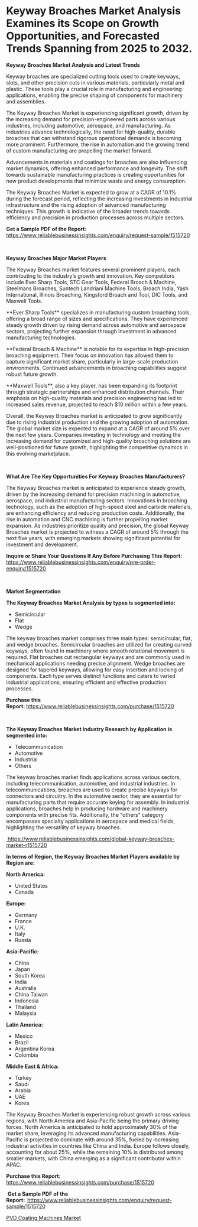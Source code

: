<p><h1>Keyway Broaches Market Analysis Examines its Scope on Growth Opportunities, and Forecasted Trends Spanning from 2025 to 2032.</h1></p><p><strong>Keyway Broaches Market Analysis and Latest Trends</strong></p>
<p><p>Keyway broaches are specialized cutting tools used to create keyways, slots, and other precision cuts in various materials, particularly metal and plastic. These tools play a crucial role in manufacturing and engineering applications, enabling the precise shaping of components for machinery and assemblies.</p><p>The Keyway Broaches Market is experiencing significant growth, driven by the increasing demand for precision-engineered parts across various industries, including automotive, aerospace, and manufacturing. As industries advance technologically, the need for high-quality, durable broaches that can withstand rigorous operational demands is becoming more prominent. Furthermore, the rise in automation and the growing trend of custom manufacturing are propelling the market forward.</p><p>Advancements in materials and coatings for broaches are also influencing market dynamics, offering enhanced performance and longevity. The shift towards sustainable manufacturing practices is creating opportunities for new product developments that minimize waste and energy consumption.</p><p>The Keyway Broaches Market is expected to grow at a CAGR of 10.1% during the forecast period, reflecting the increasing investments in industrial infrastructure and the rising adoption of advanced manufacturing techniques. This growth is indicative of the broader trends towards efficiency and precision in production processes across multiple sectors.</p></p>
<p><strong>Get a Sample PDF of the Report:&nbsp;</strong> <a href="https://www.reliablebusinessinsights.com/enquiry/request-sample/1515720?utm_campaign=3043&utm_medium=2&utm_source=Github&utm_content=ia&utm_term=11042025&utm_id=keyway-broaches">https://www.reliablebusinessinsights.com/enquiry/request-sample/1515720</a></p>
<p>&nbsp;</p>
<p><strong>Keyway Broaches Major Market Players</strong></p>
<p><p>The Keyway Broaches market features several prominent players, each contributing to the industry’s growth and innovation. Key competitors include Ever Sharp Tools, STC Gear Tools, Federal Broach & Machine, Steelmans Broaches, Suntech Landriani Machine Tools, Broach India, Yash International, Illinois Broaching, Kingsford Broach and Tool, DIC Tools, and Maxwell Tools.</p><p>**Ever Sharp Tools** specializes in manufacturing custom broaching tools, offering a broad range of sizes and specifications. They have experienced steady growth driven by rising demand across automotive and aerospace sectors, projecting further expansion through investment in advanced manufacturing technologies.</p><p>**Federal Broach & Machine** is notable for its expertise in high-precision broaching equipment. Their focus on innovation has allowed them to capture significant market share, particularly in large-scale production environments. Continued advancements in broaching capabilities suggest robust future growth.</p><p>**Maxwell Tools**, also a key player, has been expanding its footprint through strategic partnerships and enhanced distribution channels. Their emphasis on high-quality materials and precision engineering has led to increased sales revenue, projected to reach $10 million within a few years.</p><p>Overall, the Keyway Broaches market is anticipated to grow significantly due to rising industrial production and the growing adoption of automation. The global market size is expected to expand at a CAGR of around 5% over the next few years. Companies investing in technology and meeting the increasing demand for customized and high-quality broaching solutions are well-positioned for future growth, highlighting the competitive dynamics in this evolving marketplace.</p></p>
<p>&nbsp;</p>
<p><strong>What Are The Key Opportunities For Keyway Broaches Manufacturers?</strong></p>
<p><p>The Keyway Broaches market is anticipated to experience steady growth, driven by the increasing demand for precision machining in automotive, aerospace, and industrial manufacturing sectors. Innovations in broaching technology, such as the adoption of high-speed steel and carbide materials, are enhancing efficiency and reducing production costs. Additionally, the rise in automation and CNC machining is further propelling market expansion. As industries prioritize quality and precision, the global Keyway Broaches market is projected to witness a CAGR of around 5% through the next five years, with emerging markets showing significant potential for investment and development.</p></p>
<p><strong>Inquire or Share Your Questions If Any Before Purchasing This Report:</strong> <a href="https://www.reliablebusinessinsights.com/enquiry/pre-order-enquiry/1515720?utm_campaign=3043&utm_medium=2&utm_source=Github&utm_content=ia&utm_term=11042025&utm_id=keyway-broaches">https://www.reliablebusinessinsights.com/enquiry/pre-order-enquiry/1515720</a></p>
<p>&nbsp;</p>
<p><strong>Market Segmentation</strong></p>
<p><strong>The Keyway Broaches Market Analysis by types is segmented into:</strong></p>
<p><ul><li>Semicircular</li><li>Flat</li><li>Wedge</li></ul></p>
<p><p>The keyway broaches market comprises three main types: semicircular, flat, and wedge broaches. Semicircular broaches are utilized for creating curved keyways, often found in machinery where smooth rotational movement is required. Flat broaches cut rectangular keyways and are commonly used in mechanical applications needing precise alignment. Wedge broaches are designed for tapered keyways, allowing for easy insertion and locking of components. Each type serves distinct functions and caters to varied industrial applications, ensuring efficient and effective production processes.</p></p>
<p><strong>Purchase this Report:&nbsp;</strong><a href="https://www.reliablebusinessinsights.com/purchase/1515720?utm_campaign=3043&utm_medium=2&utm_source=Github&utm_content=ia&utm_term=11042025&utm_id=keyway-broaches">https://www.reliablebusinessinsights.com/purchase/1515720</a></p>
<p>&nbsp;</p>
<p><strong>The Keyway Broaches Market Industry Research by Application is segmented into:</strong></p>
<p><ul><li>Telecommunication</li><li>Automotive</li><li>Industrial</li><li>Others</li></ul></p>
<p><p>The keyway broaches market finds applications across various sectors, including telecommunication, automotive, and industrial industries. In telecommunications, broaches are used to create precise keyways for connectors and circuitry. In the automotive sector, they are essential for manufacturing parts that require accurate keying for assembly. In industrial applications, broaches help in producing hardware and machinery components with precise fits. Additionally, the "others" category encompasses specialty applications in aerospace and medical fields, highlighting the versatility of keyway broaches.</p></p>
<p><a href="https://www.reliablebusinessinsights.com/global-keyway-broaches-market-r1515720?utm_campaign=3043&utm_medium=2&utm_source=Github&utm_content=ia&utm_term=11042025&utm_id=keyway-broaches">&nbsp;https://www.reliablebusinessinsights.com/global-keyway-broaches-market-r1515720</a></p>
<p><strong>In terms of Region, the Keyway Broaches Market Players available by Region are:</strong></p>
<p>
    <p> <strong> North America: </strong>
        <ul>
            <li>United States</li>
            <li>Canada</li>
        </ul>
        </p> 
    <p> <strong> Europe: </strong>
        <ul>
            <li>Germany</li>
            <li>France</li>
            <li>U.K.</li>
            <li>Italy</li>
            <li>Russia</li>
        </ul>
        </p> 
    <p> <strong> Asia-Pacific: </strong>
        <ul>
            <li>China</li>
            <li>Japan</li>
            <li>South Korea</li>
            <li>India</li>
            <li>Australia</li>
            <li>China Taiwan</li>
            <li>Indonesia</li>
            <li>Thailand</li>
            <li>Malaysia</li>
        </ul>
        </p> 
    <p> <strong> Latin America: </strong>
        <ul>
            <li>Mexico</li>
            <li>Brazil</li>
            <li>Argentina Korea</li>
            <li>Colombia</li>
        </ul>
        </p> 
    <p> <strong> Middle East & Africa: </strong>
        <ul>
            <li>Turkey</li>
            <li>Saudi</li>
            <li>Arabia</li>
            <li>UAE</li>
            <li>Korea</li>
        </ul>
    </p>
    </p>
<p><p>The Keyway Broaches Market is experiencing robust growth across various regions, with North America and Asia-Pacific being the primary driving forces. North America is anticipated to hold approximately 30% of the market share, leveraging its advanced manufacturing capabilities. Asia-Pacific is projected to dominate with around 35%, fueled by increasing industrial activities in countries like China and India. Europe follows closely, accounting for about 25%, while the remaining 10% is distributed among smaller markets, with China emerging as a significant contributor within APAC.</p></p>
<p><strong>Purchase this Report: </strong><a href="https://www.reliablebusinessinsights.com/purchase/1515720?utm_campaign=3043&utm_medium=2&utm_source=Github&utm_content=ia&utm_term=11042025&utm_id=keyway-broaches">https://www.reliablebusinessinsights.com/purchase/1515720</a></p>
<p>&nbsp;<strong>Get a Sample PDF of the Report:&nbsp;&nbsp;</strong><a href="https://www.reliablebusinessinsights.com/enquiry/request-sample/1515720?utm_campaign=3043&utm_medium=2&utm_source=Github&utm_content=ia&utm_term=11042025&utm_id=keyway-broaches">https://www.reliablebusinessinsights.com/enquiry/request-sample/1515720</a></p>
<p><strong></strong></p>
<p><p><a href="https://github.com/abbislposival/Market-Research-Report-List-2/blob/main/pvd-coating-machines-market.md?utm_campaign=3043&utm_medium=2&utm_source=Github&utm_content=ia&utm_term=11042025&utm_id=keyway-broaches">PVD Coating Machines Market</a></p></p>